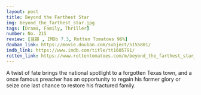 ```yaml
---
layout: post 
title: Beyond the Farthest Star
img: beyond_the_farthest_star.jpg
tags: [Drama, Family, Thriller]
number: No. 215
review: [豆瓣 , IMDb 7.3, Rotten Tomatoes 96%]
douban_link: https://movie.douban.com/subject/5155801/
imdb_link: https://www.imdb.com/title/tt1605791/
rotten_link: https://www.rottentomatoes.com/m/beyond_the_farthest_star_2013
---
```


A twist of fate brings the national spotlight to a forgotten Texas town, and a once famous preacher has an opportunity to regain his former glory or seize one last chance to restore his fractured family.
